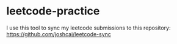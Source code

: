 # leetcode-practice
I use this tool to sync my leetcode submissions to this repository: https://github.com/joshcai/leetcode-sync
